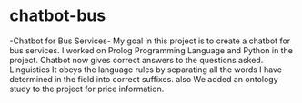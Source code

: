 # chatbot-bus
-Chatbot for Bus Services-
My goal in this project is to create a chatbot for bus services. I worked on Prolog Programming Language and Python in the project.
Chatbot now gives correct answers to the questions asked.
Linguistics
It obeys the language rules by separating all the words I have determined in the field into correct suffixes.
also
We added an ontology study to the project for price information.
